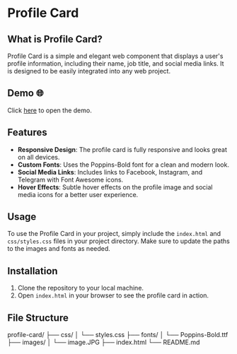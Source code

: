 # Profile Card 

## What is Profile Card?
Profile Card is a simple and elegant web component that displays a user's profile information, including their name, job title, and social media links. It is designed to be easily integrated into any web project.

## Demo 🌐
Click [here](https://sayedmohammadsadat.github.io/profile-card/) to open the demo.

## Features
- **Responsive Design**: The profile card is fully responsive and looks great on all devices.
- **Custom Fonts**: Uses the Poppins-Bold font for a clean and modern look.
- **Social Media Links**: Includes links to Facebook, Instagram, and Telegram with Font Awesome icons.
- **Hover Effects**: Subtle hover effects on the profile image and social media icons for a better user experience.

## Usage
To use the Profile Card in your project, simply include the `index.html` and `css/styles.css` files in your project directory. Make sure to update the paths to the images and fonts as needed.

## Installation
1. Clone the repository to your local machine.
2. Open `index.html` in your browser to see the profile card in action.

## File Structure
profile-card/
├── css/
│   └── styles.css
├── fonts/
│   └── Poppins-Bold.ttf
├── images/
│   └── image.JPG
├── index.html
└── README.md

